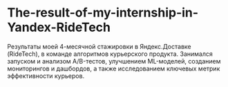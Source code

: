 # The-result-of-my-internship-in-Yandex-RideTech
Результаты моей 4-месячной стажировки в Яндекс.Доставке (RideTech), в команде алгоритмов курьерского продукта. Занимался запуском и анализом A/B-тестов, улучшением ML-моделей, созданием мониторингов и дашбордов, а также исследованием ключевых метрик эффективности курьеров.

